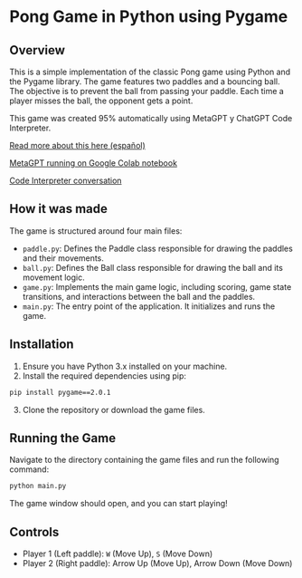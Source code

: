 
# Pong Game in Python using Pygame

## Overview
This is a simple implementation of the classic Pong game using Python and the Pygame library. The game features two paddles and a bouncing ball. The objective is to prevent the ball from passing your paddle. Each time a player misses the ball, the opponent gets a point.

This game was created 95% automatically using MetaGPT y ChatGPT Code Interpreter. 

[Read more about this here (español)](https://open.substack.com/pub/viernes/p/metagpt-una-ia-que-transforma-conceptos)

[MetaGPT running on Google Colab notebook](https://colab.research.google.com/drive/12XF5HNp3hWLRLxf-rb6KXRKwoTXnmem0)

[Code Interpreter conversation](https://chat.openai.com/share/f2e9328b-f090-424a-96a0-e681390f78f3)

## How it was made
The game is structured around four main files:
- `paddle.py`: Defines the Paddle class responsible for drawing the paddles and their movements.
- `ball.py`: Defines the Ball class responsible for drawing the ball and its movement logic.
- `game.py`: Implements the main game logic, including scoring, game state transitions, and interactions between the ball and the paddles.
- `main.py`: The entry point of the application. It initializes and runs the game.

## Installation
1. Ensure you have Python 3.x installed on your machine.
2. Install the required dependencies using pip:
```bash
pip install pygame==2.0.1
```
3. Clone the repository or download the game files.

## Running the Game
Navigate to the directory containing the game files and run the following command:
```bash
python main.py
```

The game window should open, and you can start playing!

## Controls
- Player 1 (Left paddle): `W` (Move Up), `S` (Move Down)
- Player 2 (Right paddle): Arrow Up (Move Up), Arrow Down (Move Down)
